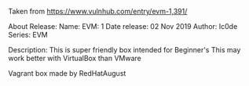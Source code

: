 Taken from https://www.vulnhub.com/entry/evm-1,391/ 

About Release:
    Name: EVM: 1
    Date release: 02 Nov 2019
    Author: Ic0de
    Series: EVM

Description:
    This is super friendly box intended for Beginner's
    This may work better with VirtualBox than VMware 

Vagrant box made by RedHatAugust

